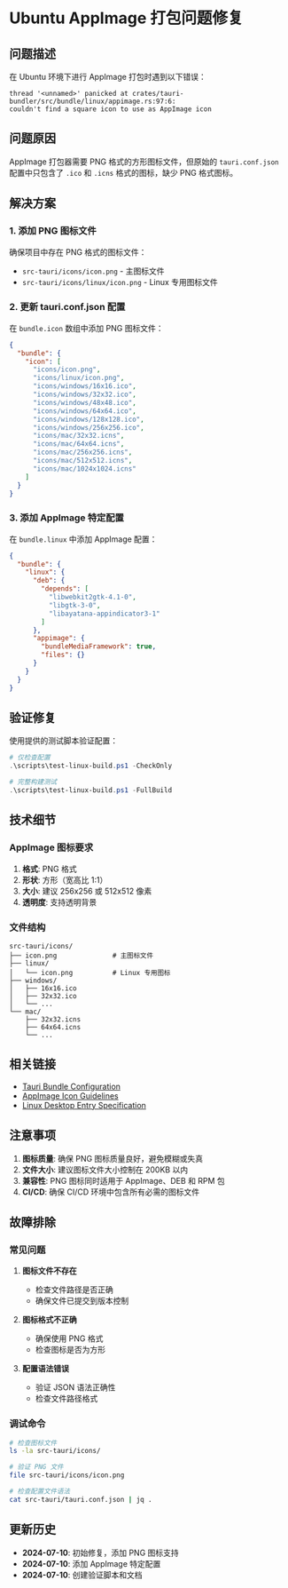 # Ubuntu AppImage 打包问题修复

## 问题描述

在 Ubuntu 环境下进行 AppImage 打包时遇到以下错误：

```
thread '<unnamed>' panicked at crates/tauri-bundler/src/bundle/linux/appimage.rs:97:6:
couldn't find a square icon to use as AppImage icon
```

## 问题原因

AppImage 打包器需要 PNG 格式的方形图标文件，但原始的 `tauri.conf.json` 配置中只包含了 `.ico` 和 `.icns` 格式的图标，缺少 PNG 格式图标。

## 解决方案

### 1. 添加 PNG 图标文件

确保项目中存在 PNG 格式的图标文件：
- `src-tauri/icons/icon.png` - 主图标文件
- `src-tauri/icons/linux/icon.png` - Linux 专用图标文件

### 2. 更新 tauri.conf.json 配置

在 `bundle.icon` 数组中添加 PNG 图标文件：

```json
{
  "bundle": {
    "icon": [
      "icons/icon.png",
      "icons/linux/icon.png",
      "icons/windows/16x16.ico",
      "icons/windows/32x32.ico",
      "icons/windows/48x48.ico",
      "icons/windows/64x64.ico",
      "icons/windows/128x128.ico",
      "icons/windows/256x256.ico",
      "icons/mac/32x32.icns",
      "icons/mac/64x64.icns",
      "icons/mac/256x256.icns",
      "icons/mac/512x512.icns",
      "icons/mac/1024x1024.icns"
    ]
  }
}
```

### 3. 添加 AppImage 特定配置

在 `bundle.linux` 中添加 AppImage 配置：

```json
{
  "bundle": {
    "linux": {
      "deb": {
        "depends": [
          "libwebkit2gtk-4.1-0",
          "libgtk-3-0",
          "libayatana-appindicator3-1"
        ]
      },
      "appimage": {
        "bundleMediaFramework": true,
        "files": {}
      }
    }
  }
}
```

## 验证修复

使用提供的测试脚本验证配置：

```powershell
# 仅检查配置
.\scripts\test-linux-build.ps1 -CheckOnly

# 完整构建测试
.\scripts\test-linux-build.ps1 -FullBuild
```

## 技术细节

### AppImage 图标要求

1. **格式**: PNG 格式
2. **形状**: 方形（宽高比 1:1）
3. **大小**: 建议 256x256 或 512x512 像素
4. **透明度**: 支持透明背景

### 文件结构

```
src-tauri/icons/
├── icon.png              # 主图标文件
├── linux/
│   └── icon.png          # Linux 专用图标
├── windows/
│   ├── 16x16.ico
│   ├── 32x32.ico
│   └── ...
└── mac/
    ├── 32x32.icns
    ├── 64x64.icns
    └── ...
```

## 相关链接

- [Tauri Bundle Configuration](https://tauri.app/v1/api/config#bundleconfig)
- [AppImage Icon Guidelines](https://docs.appimage.org/packaging-guide/manual.html#icon)
- [Linux Desktop Entry Specification](https://specifications.freedesktop.org/desktop-entry-spec/desktop-entry-spec-latest.html)

## 注意事项

1. **图标质量**: 确保 PNG 图标质量良好，避免模糊或失真
2. **文件大小**: 建议图标文件大小控制在 200KB 以内
3. **兼容性**: PNG 图标同时适用于 AppImage、DEB 和 RPM 包
4. **CI/CD**: 确保 CI/CD 环境中包含所有必需的图标文件

## 故障排除

### 常见问题

1. **图标文件不存在**
   - 检查文件路径是否正确
   - 确保文件已提交到版本控制

2. **图标格式不正确**
   - 确保使用 PNG 格式
   - 检查图标是否为方形

3. **配置语法错误**
   - 验证 JSON 语法正确性
   - 检查文件路径格式

### 调试命令

```bash
# 检查图标文件
ls -la src-tauri/icons/

# 验证 PNG 文件
file src-tauri/icons/icon.png

# 检查配置文件语法
cat src-tauri/tauri.conf.json | jq .
```

## 更新历史

- **2024-07-10**: 初始修复，添加 PNG 图标支持
- **2024-07-10**: 添加 AppImage 特定配置
- **2024-07-10**: 创建验证脚本和文档
